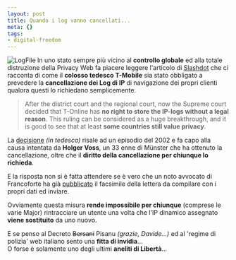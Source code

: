 ```yaml
--- 
layout: post
title: Quando i log vanno cancellati...
meta: {}
tags: 
- digital-freedom
---
```

![LogFile](/download/20061107_log.thumbnail.jpg)
In uno stato sempre più vicino al **controllo globale** ed alla totale distruzione della Privacy Web fa piacere leggere l'articolo di [Slashdot](http://yro.slashdot.org/article.pl?sid=06/11/06/2313251&from=rss) che ci racconta di come il **colosso tedesco T-Mobile** sia stato obbligato a prevedere la **cancellazione dei Log di IP** di navigazione dei propri clienti qualora questi lo richiedano semplicemente.  
  
> After the district court and the regional court, now the Supreme court decided that T-Online has **no right to store the IP-logs without a legal reason**. This ruling can be considered as a huge breakthrough, and it is good to see that at least **some countries still value privacy**.
  
La [decisione](http://www.spiegel.de/netzwelt/web/0,1518,446838,00.html) *(in tedesco)* risale ad un episodio del 2002 e fa capo alla causa intentata da **Holger Voss**, un 33 enne di Münster che ha ottenuto la cancellazione, oltre che il **diritto della cancellazione per chiunque lo richieda**.  

E la risposta non si è fatta attendere se è vero che un noto avvocato di Francoforte ha già [pubblicato](http://www.kein1984.de/musterklage.html) il facsimile della lettera da compilare con i propri dati ed inviare.  
  
Ovviamente questa misura **rende impossibile per chiunque** (comprese le varie Major) rintracciare un utente una volta che l'IP dinamico assegnato **viene sostituito** da uno nuovo.

E se penso al Decreto <s>Bersani</s> Pisanu *(grazie, Davide...)* ed al 'regime di polizia' web italiano sento una **fitta di invidia**...  
O forse è solamente uno degli ultimi **aneliti di Libertà**... 
